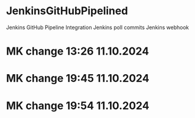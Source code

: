 # JenkinsGitHubPipelined
Jenkins GitHub Pipeline Integration
Jenkins poll commits
Jenkins webhook
# MK change 13:26 11.10.2024
# MK change 19:45 11.10.2024
# MK change 19:54 11.10.2024
